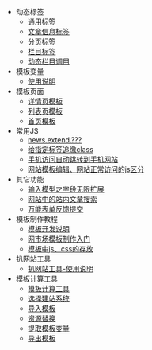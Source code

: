 * 动态标签
    * [通用标签](/dynamicLabel/general)
    * [文章信息标签](/dynamicLabel/article)
    * [分页标签](/dynamicLabel/pager)
    * [栏目标签](/dynamicLabel/column)
    * [动态栏目调用](/dynamicLabel/dynamicColumnCall)
* 模板变量
    * [使用说明](/tempVariable/instructions)
* 模板页面
    * [详情页模板](/tempPages/detail)
    * [列表页模板](/tempPages/list)
    * [首页模板](/tempPages/homepage)
* 常用JS
    * [news.extend.???](/commonJavascript/extend)
    * [给指定标签追缴class](/commonJavascript/class)
    * [手机访问自动跳转到手机网站](/commonJavascript/mobile)
    * [网站模板编辑、网站正常访问的js区分](/commonJavascript/jsdiff)
* 其它功能
    * [输入模型之字段无限扩展](/otherFun/fieldExtend)
    * [网站中的站内文章搜索](/otherFun/inSiteArticleSearch)
    * [万能表单反馈提交](/otherFun/formFeedback)
* 模板制作教程
    * [模板开发说明](/tempTutorial/devIntroductions)
    * [网市场模板制作入门](/tempTutorial/marketTempIntroductions)
    * [模板中js、css的存放](/tempTutorial/jscssstore)
* 扒网站工具
    * [扒网站工具-使用说明](/copyWebsiteTool/instructions)
* 模板计算工具
    * [模板计算工具](/tempCalculateTool/tool)
    * [选择建站系统](/tempCalculateTool/choose)
    * [导入模板](/tempCalculateTool/importTemp)
    * [资源替换](/tempCalculateTool/resourceReplace)
    * [提取模板变量](/tempCalculateTool/extractVar)
    * [导出模板](/tempCalculateTool/exportTemp)